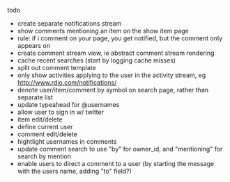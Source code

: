 todo
- create separate notifications stream
- show comments mentioning an item on the show item page
- rule: if i comment on your page, you get notified, but the comment only appears on
- create comment stream view, ie abstract comment stream rendering
- cache recent searches (start by logging cache misses)
- split out comment template
- only show activities applying to the user in the activity stream, eg http://www.rdio.com/notifications/
- denote user/item/comment by symbol on search page, rather than separate list
- update typeahead for @usernames
- allow user to sign in w/ twitter
- item edit/delete
- define current user
- comment edit/delete
- hightlight usernames in comments
- update comment search to use "by" for owner_id, and "mentioning" for search by mention
- enable users to direct a comment to a user (by starting the message with the users name, adding "to" field?)
